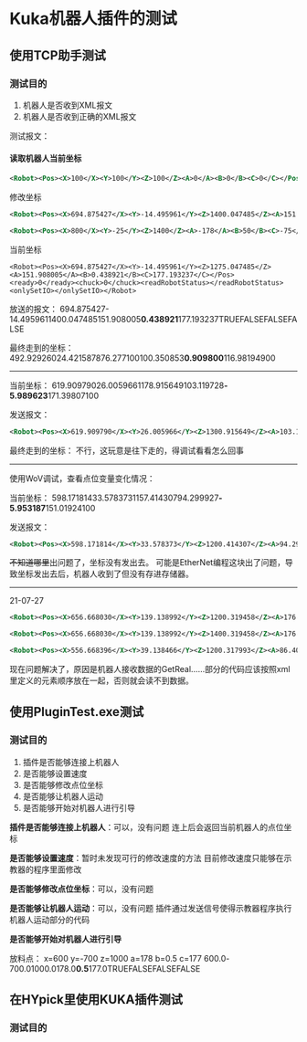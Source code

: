 # Kuka机器人插件的测试

## 使用TCP助手测试

### 测试目的

1. 机器人是否收到XML报文
2. 机器人是否收到正确的XML报文

测试报文：

#### 读取机器人当前坐标

```xml
<Robot><Pos><X>100</X><Y>100</Y><Z>100</Z><A>0</A><B>0</B><C>0</C></Pos><ready>TRUE</ready><chuck>FALSE</chuck><readRobotStatus>TRUE</readRobotStatus><onlySetIO>FALSE</onlySetIO></Robot>
```

修改坐标
```xml
<Robot><Pos><X>694.875427</X><Y>-14.495961</Y><Z>1400.047485</Z><A>151.908005</A><B>0.438921</B><C>177.193237</C></Pos><ready>TRUE</ready><chuck>FALSE</chuck><readRobotStatus>FALSE</readRobotStatus><onlySetIO>FALSE</onlySetIO></Robot>
```

```xml
<Robot><Pos><X>800</X><Y>-25</Y><Z>1400</Z><A>-178</A><B>50</B><C>-75</C></Pos><ready>TRUE</ready><chuck>FALSE</chuck><readRobotStatus>FALSE</readRobotStatus><onlySetIO>FALSE</onlySetIO></Robot>
```

当前坐标
```
<Robot><Pos><X>694.875427</X><Y>-14.495961</Y><Z>1275.047485</Z><A>151.908005</A><B>0.438921</B><C>177.193237</C></Pos><ready>0</ready><chuck>0</chuck><readRobotStatus></readRobotStatus><onlySetIO></onlySetIO></Robot>
```

放送的报文：
<Robot><Pos><X>694.875427</X><Y>-14.495961</Y><Z>1400.047485</Z><A>151.908005</A><B>0.438921</B><C>177.193237</C></Pos><ready>TRUE</ready><chuck>FALSE</chuck><readRobotStatus>FALSE</readRobotStatus><onlySetIO>FALSE</onlySetIO></Robot>

最终走到的坐标：
<Robot><Pos><X>492.929260</X><Y>24.421587</Y><Z>876.277100</Z><A>100.350853</A><B>0.909800</B><C>116.981949</C></Pos><ready>0</ready><chuck>0</chuck><readRobotStatus></readRobotStatus><onlySetIO></onlySetIO></Robot>

----

当前坐标：
<Robot><Pos><X>619.909790</X><Y>26.005966</Y><Z>1178.915649</Z><A>103.119728</A><B>-5.989623</B><C>171.398071</C></Pos><ready>0</ready><chuck>0</chuck><readRobotStatus></readRobotStatus><onlySetIO></onlySetIO></Robot>

发送报文：
```xml
<Robot><Pos><X>619.909790</X><Y>26.005966</Y><Z>1300.915649</Z><A>103.119728</A><B>-5.989623</B><C>171.398071</C></Pos><ready>TRUE</ready><chuck>FALSE</chuck><readRobotStatus>FALSE</readRobotStatus><onlySetIO>FALSE</onlySetIO></Robot>
```

最终走到的坐标：
不行，这玩意是往下走的，得调试看看怎么回事

----

使用WoV调试，查看点位变量变化情况：

当前坐标：
<Robot><Pos><X>598.171814</X><Y>33.578373</Y><Z>1157.414307</Z><A>94.299927</A><B>-5.953187</B><C>151.019241</C></Pos><ready>0</ready><chuck>0</chuck><readRobotStatus></readRobotStatus><onlySetIO></onlySetIO></Robot>

发送报文：
```xml
<Robot><Pos><X>598.171814</X><Y>33.578373</Y><Z>1200.414307</Z><A>94.299927</A><B>-5.953187</B><C>151.019241</C></Pos><ready>TRUE</ready><chuck>FALSE</chuck><readRobotStatus>FALSE</readRobotStatus><onlySetIO>FALSE</onlySetIO></Robot>
```

~~不知道哪里~~出问题了，坐标没有发出去。
可能是EtherNet编程这块出了问题，导致坐标发出去后，机器人收到了但没有存进存储器。

----

21-07-27

```xml
<Robot><Pos><X>656.668030</X><Y>139.138992</Y><Z>1200.319458</Z><A>176.403442</A><B>-5.966580</B><C>138.742020</C></Pos><ready>0</ready><chuck>0</chuck><readRobotStatus></readRobotStatus><onlySetIO></onlySetIO></Robot>
```

```xml
<Robot><Pos><X>656.668030</X><Y>139.138992</Y><Z>1400.319458</Z><A>176.403442</A><B>-5.966580</B><C>138.742020</C></Pos><ready>TRUE</ready><chuck>FALSE</chuck><readRobotStatus>FALSE</readRobotStatus><onlySetIO>FALSE</onlySetIO></Robot>
```

```xml
<Robot><Pos><X>556.668396</X><Y>39.138466</Y><Z>1200.317993</Z><A>86.403130</A><B>-5.966878</B><C>138.742111</C></Pos><ready>0</ready><chuck>0</chuck><readRobotStatus></readRobotStatus><onlySetIO></onlySetIO></Robot>
```

现在问题解决了，原因是机器人接收数据的GetReal……部分的代码应该按照xml里定义的元素顺序放在一起，否则就会读不到数据。

## 使用PluginTest.exe测试

### 测试目的

1. 插件是否能够连接上机器人
2. 是否能够设置速度
3. 是否能够修改点位坐标
4. 是否能够让机器人运动
5. 是否能够开始对机器人进行引导

**插件是否能够连接上机器人**：可以，没有问题
连上后会返回当前机器人的点位坐标

**是否能够设置速度**：暂时未发现可行的修改速度的方法
目前修改速度只能够在示教器的程序里面修改

**是否能够修改点位坐标**：可以，没有问题

**是否能够让机器人运动**：可以，没有问题
插件通过发送信号使得示教器程序执行机器人运动部分的代码

**是否能够开始对机器人进行引导**

放料点：
x=600 y=-700 z=1000 a=178 b=0.5 c=177
<Robot><Pos><X>600.0</X><Y>-700.0</Y><Z>1000.0</Z><A>178.0</A><B>0.5</B><C>177.0</C></Pos><ready>TRUE</ready><chuck>FALSE</chuck><readRobotStatus>FALSE</readRobotStatus><onlySetIO>FALSE</onlySetIO></Robot>

## 在HYpick里使用KUKA插件测试

### 测试目的



